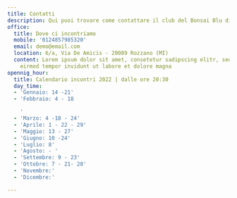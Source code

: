 ```yaml
---
title: Contatti
description: Qui puoi trovare come contattare il club del Bonsai Blu di Milano
office:
  title: Dove ci incontriamo
  mobile: '0124857985320'
  email: demo@email.com
  location: 6/a, Via De Amicis - 20089 Rozzano (MI)
  content: Lorem ipsum dolor sit amet, consetetur sadipscing elitr, sed diam nonumy
    eirmod tempor invidunt ut labore et dolore magna
opennig_hour:
  title: Calendario incontri 2022 | dalle ore 20:30
  day_time:
  - 'Gennaio: 14 -21'
  - 'Febbraio: 4 - 18

    '
  - 'Marzo: 4 -18 - 24'
  - 'Aprile: 1 - 22 - 29'
  - 'Maggio: 13 - 27'
  - 'Giugno: 10 -24'
  - 'Luglio: 8'
  - 'Agosto: - '
  - 'Settembre: 9 - 23'
  - 'Ottobre: 7 - 21- 28'
  - 'Novembre:'
  - 'Dicembre:'

---
```

